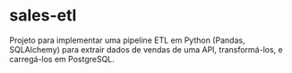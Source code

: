 # sales-etl
Projeto para implementar uma pipeline ETL em Python (Pandas, SQLAlchemy) para extrair dados de vendas de uma API, transformá-los, e carregá-los em PostgreSQL.
